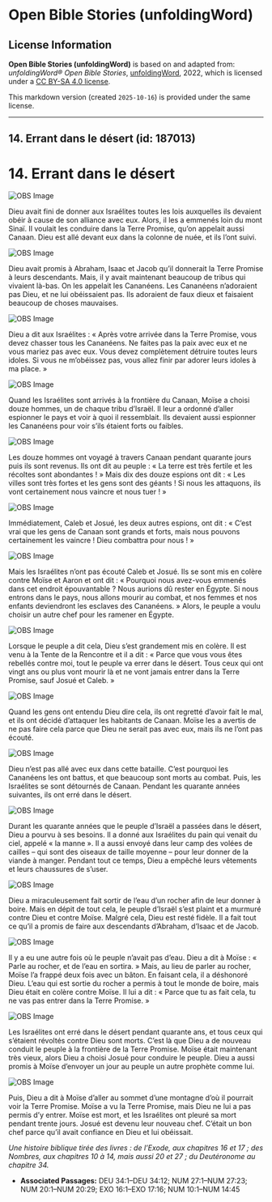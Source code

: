 # Open Bible Stories (unfoldingWord)

## License Information

**Open Bible Stories (unfoldingWord)** is based on and adapted from: _unfoldingWord® Open Bible Stories_, [unfoldingWord](https://unfoldingword.org/utw), 2022, which is licensed under a [CC BY-SA 4.0 license](https://creativecommons.org/licenses/by-sa/4.0/legalcode.en).

This markdown version (created `2025-10-16`) is provided under the same license.



--------------------------------

## 14. Errant dans le désert (id: 187013)

14\. Errant dans le désert
==========================

![OBS Image](https://cdn.aquifer.bible/aquifer-content/resources/UWOBS/jpg/360px/obs-en-14-01.jpg)

Dieu avait fini de donner aux Israélites toutes les lois auxquelles ils devaient obéir à cause de son alliance avec eux. Alors, il les a emmenés loin du mont Sinaï. Il voulait les conduire dans la Terre Promise, qu’on appelait aussi Canaan. Dieu est allé devant eux dans la colonne de nuée, et ils l’ont suivi.

![OBS Image](https://cdn.aquifer.bible/aquifer-content/resources/UWOBS/jpg/360px/obs-en-14-02.jpg)

Dieu avait promis à Abraham, Isaac et Jacob qu’il donnerait la Terre Promise à leurs descendants. Mais, il y avait maintenant beaucoup de tribus qui vivaient là\-bas. On les appelait les Cananéens. Les Cananéens n’adoraient pas Dieu, et ne lui obéissaient pas. Ils adoraient de faux dieux et faisaient beaucoup de choses mauvaises.

![OBS Image](https://cdn.aquifer.bible/aquifer-content/resources/UWOBS/jpg/360px/obs-en-14-03.jpg)

Dieu a dit aux Israélites : « Après votre arrivée dans la Terre Promise, vous devez chasser tous les Cananéens. Ne faites pas la paix avec eux et ne vous mariez pas avec eux. Vous devez complètement détruire toutes leurs idoles. Si vous ne m’obéissez pas, vous allez finir par adorer leurs idoles à ma place. »

![OBS Image](https://cdn.aquifer.bible/aquifer-content/resources/UWOBS/jpg/360px/obs-en-14-04.jpg)

Quand les Israélites sont arrivés à la frontière du Canaan, Moïse a choisi douze hommes, un de chaque tribu d’Israël. Il leur a ordonné d’aller espionner le pays et voir à quoi il ressemblait. Ils devaient aussi espionner les Cananéens pour voir s’ils étaient forts ou faibles.

![OBS Image](https://cdn.aquifer.bible/aquifer-content/resources/UWOBS/jpg/360px/obs-en-14-05.jpg)

Les douze hommes ont voyagé à travers Canaan pendant quarante jours puis ils sont revenus. Ils ont dit au peuple : « La terre est très fertile et les récoltes sont abondantes ! » Mais dix des douze espions ont dit : « Les villes sont très fortes et les gens sont des géants ! Si nous les attaquons, ils vont certainement nous vaincre et nous tuer ! »

![OBS Image](https://cdn.aquifer.bible/aquifer-content/resources/UWOBS/jpg/360px/obs-en-14-06.jpg)

Immédiatement, Caleb et Josué, les deux autres espions, ont dit : « C’est vrai que les gens de Canaan sont grands et forts, mais nous pouvons certainement les vaincre ! Dieu combattra pour nous ! »

![OBS Image](https://cdn.aquifer.bible/aquifer-content/resources/UWOBS/jpg/360px/obs-en-14-07.jpg)

Mais les Israélites n’ont pas écouté Caleb et Josué. Ils se sont mis en colère contre Moïse et Aaron et ont dit : « Pourquoi nous avez\-vous emmenés dans cet endroit épouvantable ? Nous aurions dû rester en Égypte. Si nous entrons dans le pays, nous allons mourir au combat, et nos femmes et nos enfants deviendront les esclaves des Cananéens. » Alors, le peuple a voulu choisir un autre chef pour les ramener en Égypte.

![OBS Image](https://cdn.aquifer.bible/aquifer-content/resources/UWOBS/jpg/360px/obs-en-14-08.jpg)

Lorsque le peuple a dit cela, Dieu s’est grandement mis en colère. Il est venu à la Tente de la Rencontre et il a dit : « Parce que vous vous êtes rebellés contre moi, tout le peuple va errer dans le désert. Tous ceux qui ont vingt ans ou plus vont mourir là et ne vont jamais entrer dans la Terre Promise, sauf Josué et Caleb. »

![OBS Image](https://cdn.aquifer.bible/aquifer-content/resources/UWOBS/jpg/360px/obs-en-14-09.jpg)

Quand les gens ont entendu Dieu dire cela, ils ont regretté d’avoir fait le mal, et ils ont décidé d’attaquer les habitants de Canaan. Moïse les a avertis de ne pas faire cela parce que Dieu ne serait pas avec eux, mais ils ne l’ont pas écouté.

![OBS Image](https://cdn.aquifer.bible/aquifer-content/resources/UWOBS/jpg/360px/obs-en-14-10.jpg)

Dieu n’est pas allé avec eux dans cette bataille. C’est pourquoi les Cananéens les ont battus, et que beaucoup sont morts au combat. Puis, les Israélites se sont détournés de Canaan. Pendant les quarante années suivantes, ils ont erré dans le désert.

![OBS Image](https://cdn.aquifer.bible/aquifer-content/resources/UWOBS/jpg/360px/obs-en-14-11.jpg)

Durant les quarante années que le peuple d’Israël a passées dans le désert, Dieu a pourvu à ses besoins. Il a donné aux Israélites du pain qui venait du ciel, appelé « la manne ». Il a aussi envoyé dans leur camp des volées de cailles – qui sont des oiseaux de taille moyenne – pour leur donner de la viande à manger. Pendant tout ce temps, Dieu a empêché leurs vêtements et leurs chaussures de s’user.

![OBS Image](https://cdn.aquifer.bible/aquifer-content/resources/UWOBS/jpg/360px/obs-en-14-12.jpg)

Dieu a miraculeusement fait sortir de l’eau d’un rocher afin de leur donner à boire. Mais en dépit de tout cela, le peuple d’Israël s’est plaint et a murmuré contre Dieu et contre Moïse. Malgré cela, Dieu est resté fidèle. Il a fait tout ce qu’il a promis de faire aux descendants d’Abraham, d’Isaac et de Jacob.

![OBS Image](https://cdn.aquifer.bible/aquifer-content/resources/UWOBS/jpg/360px/obs-en-14-13.jpg)

Il y a eu une autre fois où le peuple n’avait pas d’eau. Dieu a dit à Moïse : « Parle au rocher, et de l’eau en sortira. » Mais, au lieu de parler au rocher, Moïse l’a frappé deux fois avec un bâton. En faisant cela, il a déshonoré Dieu. L’eau qui est sortie du rocher a permis à tout le monde de boire, mais Dieu était en colère contre Moïse. Il lui a dit : « Parce que tu as fait cela, tu ne vas pas entrer dans la Terre Promise. »

![OBS Image](https://cdn.aquifer.bible/aquifer-content/resources/UWOBS/jpg/360px/obs-en-14-14.jpg)

Les Israélites ont erré dans le désert pendant quarante ans, et tous ceux qui s’étaient révoltés contre Dieu sont morts. C’est là que Dieu a de nouveau conduit le peuple à la frontière de la Terre Promise. Moïse était maintenant très vieux, alors Dieu a choisi Josué pour conduire le peuple. Dieu a aussi promis à Moïse d’envoyer un jour au peuple un autre prophète comme lui.

![OBS Image](https://cdn.aquifer.bible/aquifer-content/resources/UWOBS/jpg/360px/obs-en-14-15.jpg)

Puis, Dieu a dit à Moïse d’aller au sommet d’une montagne d’où il pourrait voir la Terre Promise. Moïse a vu la Terre Promise, mais Dieu ne lui a pas permis d’y entrer. Moïse est mort, et les Israélites ont pleuré sa mort pendant trente jours. Josué est devenu leur nouveau chef. C’était un bon chef parce qu’il avait confiance en Dieu et lui obéissait.

*Une histoire biblique tirée des livres : de l’Exode, aux chapitres 16 et 17 ; des Nombres, aux chapitres 10 à 14, mais aussi 20 et 27 ; du Deutéronome au chapitre 34\.*

* **Associated Passages:** DEU 34:1–DEU 34:12; NUM 27:1–NUM 27:23; NUM 20:1–NUM 20:29; EXO 16:1–EXO 17:16; NUM 10:1–NUM 14:45

